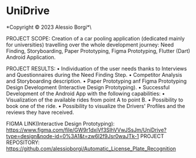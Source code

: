 # UniDrive 

\*Copyright © 2023 Alessio Borgi*\

PROJECT SCOPE: Creation of a car pooling application (dedicated mainly for universities) travelling over the whole development journey: Need Finding, Storyboarding, Paper Prototyping, Figma Prototyping, Flutter (Dart) Android Application.

PROJECT RESULTS:
• Individuation of the user needs thanks to Interviews and Questionnaires during the Need Finding Step.
• Competitor Analysis and Storyboarding description.
• Paper Prototyping anf Figma Prototyping Design Development (Interactive Design Prototyping).
• Successful Development of the Android App with the following capabilities:
  • Visualization of the available rides from point A to point B. 
  • Possibility to book one of the ride. 
  • Possibility to visualize the Drivers' Profiles and the reviews they have received. 

FIGMA LINK(Interactive Design Prototyping): https://www.figma.com/file/GW9r1dxiVf3SlhVVwJSsJm/UniDrive?type=design&node-id=0%3A1&t=zw6l2f9Jsr0waJTk-1
PROJECT REPOSITORY: https://github.com/alessioborgi/Automatic_License_Plate_Recognition

